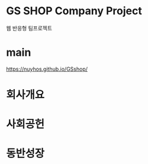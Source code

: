 # GS SHOP Company Project
웹 반응형 팀프로젝트

# main
https://nuyhos.github.io/GSshop/

# 회사개요

# 사회공헌

# 동반성장
